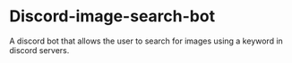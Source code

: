 # Discord-image-search-bot
A discord bot that allows the user to search for images using a keyword in discord servers.

